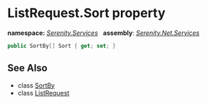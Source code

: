 # ListRequest.Sort property
**namespace:** *[Serenity.Services](../../README.md#serenity.services-namespace)*   **assembly**: *[Serenity.Net.Services](../../README.md)*

```csharp
public SortBy[] Sort { get; set; }
```

## See Also

* class [SortBy](../SortBy.md)
* class [ListRequest](../ListRequest.md)